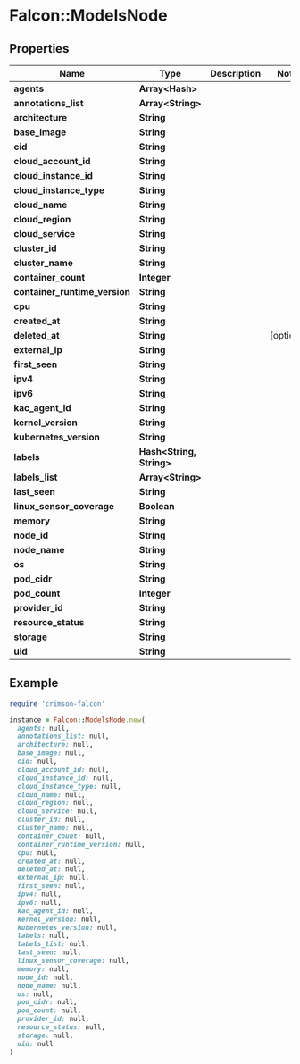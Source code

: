 # Falcon::ModelsNode

## Properties

| Name | Type | Description | Notes |
| ---- | ---- | ----------- | ----- |
| **agents** | **Array&lt;Hash&gt;** |  |  |
| **annotations_list** | **Array&lt;String&gt;** |  |  |
| **architecture** | **String** |  |  |
| **base_image** | **String** |  |  |
| **cid** | **String** |  |  |
| **cloud_account_id** | **String** |  |  |
| **cloud_instance_id** | **String** |  |  |
| **cloud_instance_type** | **String** |  |  |
| **cloud_name** | **String** |  |  |
| **cloud_region** | **String** |  |  |
| **cloud_service** | **String** |  |  |
| **cluster_id** | **String** |  |  |
| **cluster_name** | **String** |  |  |
| **container_count** | **Integer** |  |  |
| **container_runtime_version** | **String** |  |  |
| **cpu** | **String** |  |  |
| **created_at** | **String** |  |  |
| **deleted_at** | **String** |  | [optional] |
| **external_ip** | **String** |  |  |
| **first_seen** | **String** |  |  |
| **ipv4** | **String** |  |  |
| **ipv6** | **String** |  |  |
| **kac_agent_id** | **String** |  |  |
| **kernel_version** | **String** |  |  |
| **kubernetes_version** | **String** |  |  |
| **labels** | **Hash&lt;String, String&gt;** |  |  |
| **labels_list** | **Array&lt;String&gt;** |  |  |
| **last_seen** | **String** |  |  |
| **linux_sensor_coverage** | **Boolean** |  |  |
| **memory** | **String** |  |  |
| **node_id** | **String** |  |  |
| **node_name** | **String** |  |  |
| **os** | **String** |  |  |
| **pod_cidr** | **String** |  |  |
| **pod_count** | **Integer** |  |  |
| **provider_id** | **String** |  |  |
| **resource_status** | **String** |  |  |
| **storage** | **String** |  |  |
| **uid** | **String** |  |  |

## Example

```ruby
require 'crimson-falcon'

instance = Falcon::ModelsNode.new(
  agents: null,
  annotations_list: null,
  architecture: null,
  base_image: null,
  cid: null,
  cloud_account_id: null,
  cloud_instance_id: null,
  cloud_instance_type: null,
  cloud_name: null,
  cloud_region: null,
  cloud_service: null,
  cluster_id: null,
  cluster_name: null,
  container_count: null,
  container_runtime_version: null,
  cpu: null,
  created_at: null,
  deleted_at: null,
  external_ip: null,
  first_seen: null,
  ipv4: null,
  ipv6: null,
  kac_agent_id: null,
  kernel_version: null,
  kubernetes_version: null,
  labels: null,
  labels_list: null,
  last_seen: null,
  linux_sensor_coverage: null,
  memory: null,
  node_id: null,
  node_name: null,
  os: null,
  pod_cidr: null,
  pod_count: null,
  provider_id: null,
  resource_status: null,
  storage: null,
  uid: null
)
```


